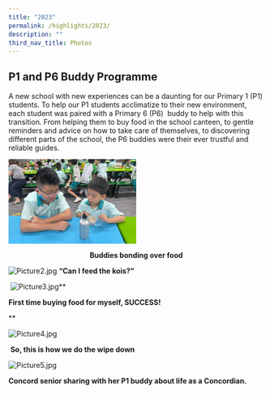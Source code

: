 ```yaml
---
title: "2023"
permalink: /highlights/2023/
description: ""
third_nav_title: Photos
---
```

P1 and P6 Buddy Programme
-------------------------

  

A new school with new experiences can be a daunting for our Primary 1 (P1) students. To help our P1 students acclimatize to their new environment, each student was paired with a Primary 6 (P6)  buddy to help with this transition. From helping them to buy food in the school canteen, to gentle reminders and advice on how to take care of themselves, to discovering different parts of the school, the P6 buddies were their ever trustful and reliable guides. 

<img src="/images/Picture1.jpg" 
     style="width:50%" align="center">
<center><b>Buddies bonding over food</b></center>
  
![Picture2.jpg](https://concordpri.moe.edu.sg/qql/slot/u770/Picture2.jpg) **“Can I feed the kois?”**

 ![Picture3.jpg](https://concordpri.moe.edu.sg/qql/slot/u770/Picture3.jpg)**

**First time buying food for myself, SUCCESS!**

**

  

![Picture4.jpg](https://concordpri.moe.edu.sg/qql/slot/u770/Picture4.jpg)

 **So, this is how we do the wipe down**

![Picture5.jpg](https://concordpri.moe.edu.sg/qql/slot/u770/Picture5.jpg)

**Concord senior sharing with her P1 buddy about life as a Concordian.**